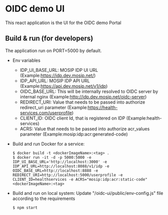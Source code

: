 # OIDC demo UI
This react application is the UI for the OIDC demo Portal

## Build & run (for developers)

The application run on PORT=5000 by default.

- Env variables

  - IDP_UI_BASE_URL: MOSIP IDP UI URL (Example:https://idp.dev.mosip.net/)
  - IDP_API_URL: MOSIP IDP API URL (Example:https://api.dev.mosip.net/v1/idp)
  - OIDC_BASE_URL: This will be internally resolved to OIDC server by internal nginx  (Example:http://idp.dev.mosip.net/oidc-server)
  - REDIRECT_URI: Value that needs to be passed into authorize redirect_uri parameter (Example:https://health-services.com/userprofile)
  - CLIENT_ID: OIDC client Id, that is registered on IDP (Example:health-services)
  - ACRS: Value that needs to be passed into authorize acr_values parameter (Example:mosip:idp:acr:generated-code)


- Build and run Docker for a service:

  ```
  $ docker build -t <dockerImageName>:<tag> . 
  $ docker run -it -d -p 5000:5000 -e IDP_UI_BASE_URL='http://localhost:3000' -e IDP_API_URL=http://localhost:8088/v1/idp -e OIDC_BASE_URL=http://localhost:8888 -e  REDIRECT_URI=http://localhost:5000/userprofile -e CLIENT_ID=healthservices -e ACRS="mosip:idp:acr:static-code" <dockerImageName>:<tag>
  ```

- Build and run on local system: 
  Update "/oidc-ui/public/env-config.js" file according to the requirements   
  ```
  $ npm start
  ```
